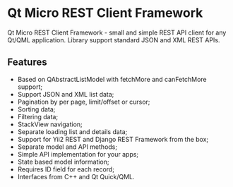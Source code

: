 # Qt Micro REST Client Framework

Qt Micro REST Client Framework - small and simple REST API client for any Qt/QML application.
Library support standard JSON and XML REST APIs.

## Features
- Based on QAbstractListModel with fetchMore and canFetchMore support;
- Support JSON and XML list data;
- Pagination by per page, limit/offset or cursor;
- Sorting data;
- Filtering data;
- StackView navigation;
- Separate loading list and details data;
- Support for Yii2 REST and Django REST Framework from the box;
- Separate model and API methods;
- Simple API implementation for your apps;
- State based model information;
- Requires ID field for each record;
- Interfaces from C++ and Qt Quick/QML.

